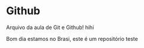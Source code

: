 
# Github

Arquivo da aula de Git e Github! hihi

Bom dia estamos no Brasi, este é um repositório teste
